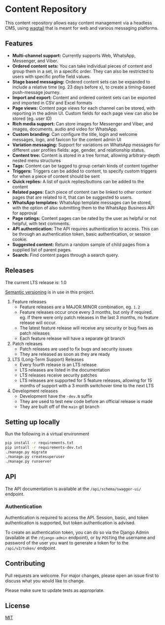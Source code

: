 # Content Repository

This content repository allows easy content management via a headless CMS, using [wagtail](https://wagtail.io/) that is meant for web and various messaging platforms.

## Features

- **Multi-channel support:** Currently supports Web, WhatsApp, Messenger, and Viber.
- **Ordered content sets:** You can take individual pieces of content and group them in a set, in a specific order. They can also be restricted to users with specific profile field values.
- **Stage based messaging:** Ordered content sets can be expanded to include a relative time (eg. 23 days before x), to create a timing-based push-message journey.
- **Import and export:** Content and ordered content sets can be exported and imported in CSV and Excel formats
- **Page views:** Content page views for each channel can be stored, with reporting in the admin UI. Custom fields for each page view can also be stored (eg. user ID)
- **Rich media support:** Can store images for Messenger and Viber, and images, documents, audio and video for WhatsApp.
- **Custom branding:** Can configure the title, login and welcome messages, logo, and favicon for the content admin UI
- **Variation messaging:** Support for variations on WhatsApp messages for different user profiles fields: age, gender, and relationship status.
- **Content tree:** Content is stored in a tree format, allowing arbitrary-depth nested menu structures
- **Tags:** Content can be tagged to group certain kinds of content together
- **Triggers:** Triggers can be added to content, to specify custom triggers for when a piece of content should be sent
- **Quick replies:** A list of quick replies/buttons can be added to the content
- **Related pages:** Each piece of content can be linked to other content pages that are related to it, that can be suggested to users.
- **WhatsApp templates:** WhatsApp template messages can be stored, with the option of also submitting them to the WhatsApp Business API for approval
- **Page ratings:** Content pages can be rated by the user as helpful or not helpful, with text comments.
- **API authentication:** The API requires authentication to access. This can be through an authentication token, basic authentication, or session cookie.
- **Suggested content:** Return a random sample of child pages from a supplied list of parent pages.
- **Search:** Find content pages through a search query.


## Releases
The current LTS release is: 1.0

[Semantic versioning](https://semver.org/) is in use in this project.
1. Feature releases
    - Feature releases are a MAJOR.MINOR combination, eg. `1.2`
    - Feature releases occur once every 3 months, but only if required. eg. If there were only patch releases in the last 3 months, no feature release will occur.
    - The latest feature release will receive any security or bug fixes as patch releases
    - Each feature release will have a separate git branch
1. Patch releases
    - Patch releases are used to fix bugs and security issues
    - They are released as soon as they are ready
1. LTS (Long-Term Support) Releases
    - Every fourth release is an LTS release
    - LTS releases are listed in the documentation
    - LTS releases receive security patches
    - LTS releases are supported for 5 feature releases, allowing for 15 months of support with a 3 month switchover time to the next LTS
1. Development releases
    - Development have the `-dev.N` suffix
    - They are used to test new code before an official release is made
    - They are built off of the `main` git branch

## Setting up locally
Run the following in a virtual environment
```bash
pip install -r requirements.txt
pip intsall -r requirements-dev.txt
./manage.py migrate
./manage.py createsuperuser
./manage.py runserver
```

## API
The API documentation is available at the `/api/schema/swagger-ui/` endpoint.

### Authentication
Authentication is required to access the API. Session, basic, and token authentication is supported, but token authentication is advised.

To create an authentication token, you can do so via the Django Admin (available at the `/django-admin` endpoint), or by `POST`ing the username and password of the user you want to generate a token for to the `/api/v2/token/` endpoint.

## Contributing
Pull requests are welcome. For major changes, please open an issue first to discuss what you would like to change.

Please make sure to update tests as appropriate.

## License
[MIT](https://choosealicense.com/licenses/mit/)
